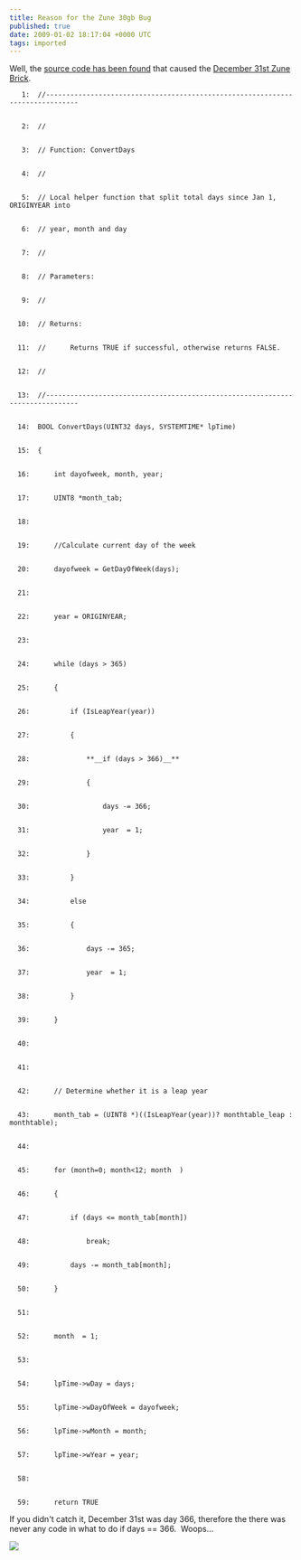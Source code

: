 ```yaml
---
title: Reason for the Zune 30gb Bug
published: true
date: 2009-01-02 18:17:04 +0000 UTC
tags: imported 
---
```

Well, the [source code has been found][1] that caused the [December 31st Zune Brick][2].
    
    
       1:  //------------------------------------------------------------------------------
    
    
       2:  //
    
    
       3:  // Function: ConvertDays
    
    
       4:  //
    
    
       5:  // Local helper function that split total days since Jan 1, ORIGINYEAR into 
    
    
       6:  // year, month and day
    
    
       7:  //
    
    
       8:  // Parameters:
    
    
       9:  //
    
    
      10:  // Returns:
    
    
      11:  //      Returns TRUE if successful, otherwise returns FALSE.
    
    
      12:  //
    
    
      13:  //------------------------------------------------------------------------------
    
    
      14:  BOOL ConvertDays(UINT32 days, SYSTEMTIME* lpTime)
    
    
      15:  {
    
    
      16:      int dayofweek, month, year;
    
    
      17:      UINT8 *month_tab;
    
    
      18:   
    
    
      19:      //Calculate current day of the week
    
    
      20:      dayofweek = GetDayOfWeek(days);
    
    
      21:   
    
    
      22:      year = ORIGINYEAR;
    
    
      23:   
    
    
      24:      while (days > 365)
    
    
      25:      {
    
    
      26:          if (IsLeapYear(year))
    
    
      27:          {
    
    
      28:              **__if (days > 366)__**
    
    
      29:              {
    
    
      30:                  days -= 366;
    
    
      31:                  year  = 1;
    
    
      32:              }
    
    
      33:          }
    
    
      34:          else
    
    
      35:          {
    
    
      36:              days -= 365;
    
    
      37:              year  = 1;
    
    
      38:          }
    
    
      39:      }
    
    
      40:   
    
    
      41:   
    
    
      42:      // Determine whether it is a leap year
    
    
      43:      month_tab = (UINT8 *)((IsLeapYear(year))? monthtable_leap : monthtable);
    
    
      44:   
    
    
      45:      for (month=0; month<12; month  )
    
    
      46:      {
    
    
      47:          if (days <= month_tab[month])
    
    
      48:              break;
    
    
      49:          days -= month_tab[month];
    
    
      50:      }
    
    
      51:   
    
    
      52:      month  = 1;
    
    
      53:   
    
    
      54:      lpTime->wDay = days;
    
    
      55:      lpTime->wDayOfWeek = dayofweek;
    
    
      56:      lpTime->wMonth = month;
    
    
      57:      lpTime->wYear = year;
    
    
      58:   
    
    
      59:      return TRUE

If you didn't catch it, December 31st was day 366, therefore the there was never any code in what to do if days == 366.  Woops…

![][3]

[1]: http://pastie.org/349916
[2]: http://www.associatedcontent.com/article/1350870/zune_locked_up_and_frozen_happy_new.html
[3]: http://renevo.com/aggbug.aspx?PostID=2123

